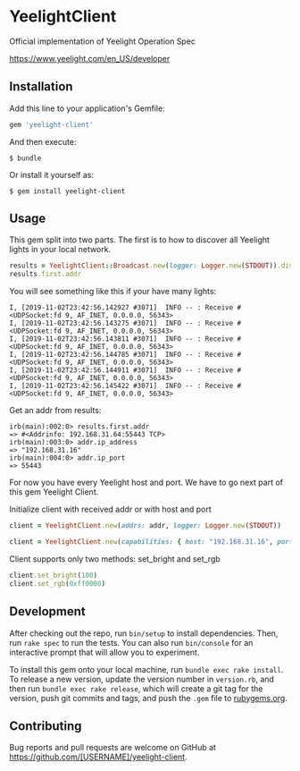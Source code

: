 # YeelightClient

Official implementation of Yeelight Operation Spec

https://www.yeelight.com/en_US/developer

## Installation

Add this line to your application's Gemfile:

```ruby
gem 'yeelight-client'
```

And then execute:

    $ bundle

Or install it yourself as:

    $ gem install yeelight-client

## Usage

This gem split into two parts. The first is to how to discover all Yeelight lights in your local network.
```ruby
results = YeelightClient::Broadcast.new(logger: Logger.new(STDOUT)).discover
results.first.addr
```

You will see something like this if your have many lights:

```
I, [2019-11-02T23:42:56.142927 #3071]  INFO -- : Receive #<UDPSocket:fd 9, AF_INET, 0.0.0.0, 56343>
I, [2019-11-02T23:42:56.143275 #3071]  INFO -- : Receive #<UDPSocket:fd 9, AF_INET, 0.0.0.0, 56343>
I, [2019-11-02T23:42:56.143811 #3071]  INFO -- : Receive #<UDPSocket:fd 9, AF_INET, 0.0.0.0, 56343>
I, [2019-11-02T23:42:56.144785 #3071]  INFO -- : Receive #<UDPSocket:fd 9, AF_INET, 0.0.0.0, 56343>
I, [2019-11-02T23:42:56.144911 #3071]  INFO -- : Receive #<UDPSocket:fd 9, AF_INET, 0.0.0.0, 56343>
I, [2019-11-02T23:42:56.145422 #3071]  INFO -- : Receive #<UDPSocket:fd 9, AF_INET, 0.0.0.0, 56343>
```

Get an addr from results:
```
irb(main):002:0> results.first.addr
=> #<Addrinfo: 192.168.31.64:55443 TCP>
irb(main):003:0> addr.ip_address
=> "192.168.31.16"
irb(main):004:0> addr.ip_port
=> 55443
```


For now you have every Yeelight host and port. We have to go next part of this gem Yeelight Client.

Initialize client with received addr or with host and port

```ruby
client = YeelightClient.new(addrs: addr, logger: Logger.new(STDOUT))
```

```ruby
client = YeelightClient.new(capabilities: { host: "192.168.31.16", port: 55443 }, logger: Logger.new(STDOUT))
```

Client supports only two methods: set_bright and set_rgb

```ruby
client.set_bright(100)
client.set_rgb(0xff0000)
```

## Development

After checking out the repo, run `bin/setup` to install dependencies. Then, run `rake spec` to run the tests. You can also run `bin/console` for an interactive prompt that will allow you to experiment.

To install this gem onto your local machine, run `bundle exec rake install`. To release a new version, update the version number in `version.rb`, and then run `bundle exec rake release`, which will create a git tag for the version, push git commits and tags, and push the `.gem` file to [rubygems.org](https://rubygems.org).

## Contributing

Bug reports and pull requests are welcome on GitHub at https://github.com/[USERNAME]/yeelight-client.
